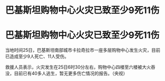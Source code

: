 # 巴基斯坦购物中心火灾已致至少9死11伤

# 巴基斯坦购物中心火灾已致至少9死11伤

当地时间25日，巴基斯坦南部城市卡拉奇拉市一座多层购物中心发生火灾，目前已造成至少9人死亡、11人受伤。

救援人员表示，火灾发生在25日6时30分左右，购物中心四楼至六楼被大火吞没，目前已有40多人逃生，暂无更多伤亡情况的报告。（央视）


